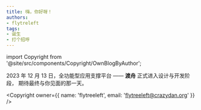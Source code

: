 ```yaml
---
title: 嗨，你好呀！
authors:
- flytreleft
tags:
- 诞生
- 打个招呼
---
```


import Copyright from '@site/src/components/Copyright/OwnBlogByAuthor';


2023 年 12 月 13 日，全功能型应用支撑平台 —— **渡舟** 正式进入设计与开发阶段，
期待最终与你见面的那一天。


<Copyright
  owner={{
    name: 'flytreeleft', email: 'flytreeleft@crazydan.org'
  }}
/>
